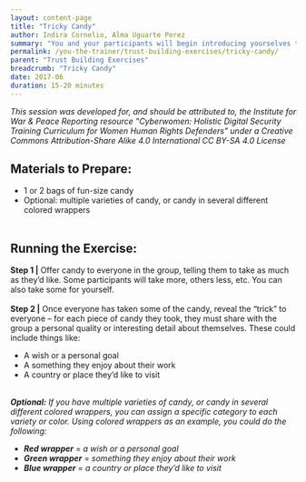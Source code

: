 ```yaml
---
layout: content-page
title: "Tricky Candy"
author: Indira Cornelio, Alma Uguarte Perez
summary: "You and your participants will begin introducing yourselves to one another in this icebreaker exercise, which is built around an interactive game that encourages participants to get to know each other beyond just names."
permalink: /you-the-trainer/trust-building-exercises/tricky-candy/
parent: "Trust Building Exercises"
breadcrumb: "Tricky Candy"
date: 2017-06
duration: 15-20 minutes
---
```

*This session was developed for, and should be attributed to, the Institute for War & Peace Reporting resource "Cyberwomen: Holistic Digital Security Training Curriculum for Women Human Rights Defenders" under a Creative Commons Attribution-Share Alike 4.0 International CC BY-SA 4.0 License*

## Materials to Prepare: 
- 1 or 2 bags of fun-size candy
- Optional: multiple varieties of candy, or candy in several different colored wrappers
<br><br>

## Running the Exercise:
**Step 1 |** Offer candy to everyone in the group, telling them to take as much as they’d like. Some participants will take more, others less, etc. You can also take some for yourself.
<br><br>
**Step 2 |** Once everyone has taken some of the candy, reveal the “trick” to everyone – for each piece of candy they took, they must share with the group a personal quality or interesting detail about themselves. These could include things like:
- A wish or a personal goal
- A something they enjoy about their work 
- A country or place they’d like to visit
<br><br>

***Optional:*** *If you have multiple varieties of candy, or candy in several different colored wrappers, you can assign a specific category to each variety or color. Using colored wrappers as an example, you could do the following:*
- ***Red wrapper*** = *a wish or a personal goal*
- ***Green wrapper*** = *something they enjoy about their work*
- ***Blue wrapper*** = *a country or place they’d like to visit*

